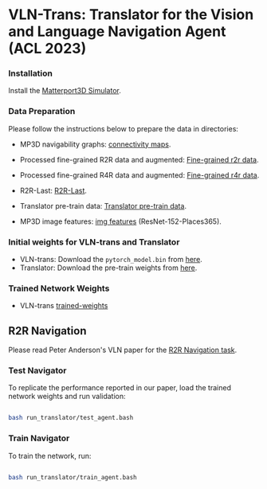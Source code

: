 # VLN-Trans: Translator for the Vision and Language Navigation Agent (ACL 2023)

  
  

### Installation
Install the [Matterport3D Simulator](https://github.com/peteanderson80/Matterport3DSimulator). 


 
  

### Data Preparation

Please follow the instructions below to prepare the data in directories:

  
- MP3D navigability graphs:  [connectivity maps](https://github.com/peteanderson80/Matterport3DSimulator/tree/master/connectivity).

  
- Processed fine-grained R2R data and augmented: [Fine-grained r2r data](https://drive.google.com/file/d/1N0fwT2vKv6Ox-dYw_38DmU1DFlJZxifq/view?usp=share_link).

 
- Processed fine-grained R4R data and augmented: [Fine-grained r4r data](https://drive.google.com/file/d/1RNyHIxbG67v28ll1iaZbfrIunfkjO0ps/view?usp=share_link).

  

- R2R-Last: [R2R-Last](https://drive.google.com/file/d/1MmDWz0JG0DlF5qr601kTT25wwcCDPon5/view?usp=share_link).

  

- Translator pre-train data: [Translator pre-train data](https://drive.google.com/file/d/1RNyHIxbG67v28ll1iaZbfrIunfkjO0ps/view?usp=share_link).

  

- MP3D image features: [img features](https://www.dropbox.com/s/85tpa6tc3enl5ud/ResNet-152-places365.zip?dl=1) (ResNet-152-Places365).

  

### Initial weights for VLN-trans and Translator


- VLN-trans: Download the `pytorch_model.bin` from [here](https://drive.google.com/file/d/1x0szprQKmyts9PvdvunS-trYJtEb9Qt9/view).
- Translator: Download the pre-train weights from [here](https://drive.google.com/file/d/1ZF9yFh6axZiRCORT4vQktxTlRb2NUjBE/view?usp=share_link).

  

### Trained Network Weights

- VLN-trans [trained-weights](https://drive.google.com/file/d/1W7hDGTvKXeXKX-gtyKujTcYf7hpARG_b/view?usp=share_link)

  

## R2R Navigation


Please read Peter Anderson's VLN paper for the [R2R Navigation task](https://arxiv.org/abs/1711.07280).

  

### Test Navigator

  

To replicate the performance reported in our paper, load the trained network weights and run validation:

```bash

bash run_translator/test_agent.bash

```


  

### Train Navigator

  

To train the network, run:

```bash

bash run_translator/train_agent.bash

```
